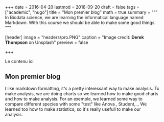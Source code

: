 +++
date = 2016-04-20
lastmod = 2018-09-20
draft = false
tags = ["academic", "hugo"]
title = "Mon premier blog"
math = true
summary = """
In Biodata science, we are learning the informatical language named Markdown. With this course we should be able to make some good things.
"""

[header]
image = "headers/pro.PNG"
caption = "Image credit: **Derek Thompson** on Unsplash"
preview = false

+++

Le contenu ici

## Mon premier blog

I like markdown formatting, it's a pretty interessant way to make analysis. To make analysis, we are doing charts so we learned how to make good charts and how to make analysis. For an exemple, we learned some way to compare different species with some "test" like Anova , Student,...
We learned too how to make statistics, so it's really usefull to make our analysis.
